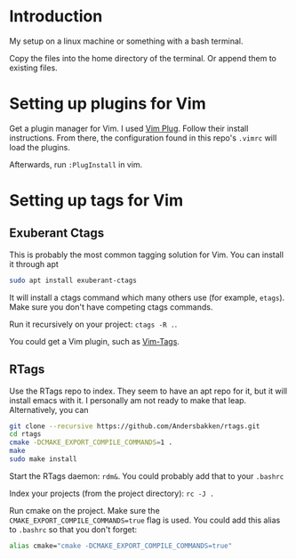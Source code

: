 # Introduction
My setup on a linux machine or something with a bash terminal.

Copy the files into the home directory of the terminal. Or append them to
existing files.

# Setting up plugins for Vim

Get a plugin manager for Vim. I used [Vim Plug](https://github.com/junegunn/vim-plug).
Follow their install instructions. From there, the configuration found in this
repo's `.vimrc` will load the plugins.

Afterwards, run `:PlugInstall` in vim.

# Setting up tags for Vim

## Exuberant Ctags

This is probably the most common tagging solution for Vim. You can install it
through apt

```bash
sudo apt install exuberant-ctags
```

It will install a ctags command which many others use (for example, `etags`).
Make sure you don't have competing ctags commands.

Run it recursively on your project: `ctags -R .`.

You could get a Vim plugin, such as [Vim-Tags](https://github.com/szw/vim-tags).

## RTags

Use the RTags repo to index. They seem to have an apt repo for it, but it will
install emacs with it. I personally am not ready to make that leap.
Alternatively, you can

```bash
git clone --recursive https://github.com/Andersbakken/rtags.git
cd rtags
cmake -DCMAKE_EXPORT_COMPILE_COMMANDS=1 .
make
sudo make install
```

Start the RTags daemon: `rdm&`. You could probably add that to your `.bashrc`

Index your projects (from the project directory): `rc -J .`

Run cmake on the project. Make sure the `CMAKE_EXPORT_COMPILE_COMMANDS=true`
flag is used. You could add this alias to `.bashrc` so that you don't forget:

```bash
alias cmake="cmake -DCMAKE_EXPORT_COMPILE_COMMANDS=true"
```